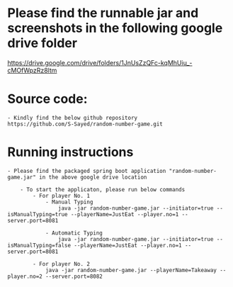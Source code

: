 # Please find the runnable jar and screenshots in the following google drive folder 
https://drive.google.com/drive/folders/1JnUsZzQFc-kqMhUiu_-cMOfWpzRz8ltm

# Source code:
	- Kindly find the below github repository 
	https://github.com/S-Sayed/random-number-game.git
		
# Running instructions
	- Please find the packaged spring boot application "random-number-game.jar" in the above google drive location

		- To start the applicaton, please run below commands 
			- For player No. 1
				- Manual Typing
					java -jar random-number-game.jar --initiator=true --isManualTyping=true --playerName=JustEat --player.no=1 --server.port=8081
					
				- Automatic Typing
					java -jar random-number-game.jar --initiator=true --isManualTyping=false --playerName=JustEat --player.no=1 --server.port=8081 
			
			- For player No. 2
				java -jar random-number-game.jar --playerName=Takeaway --player.no=2 --server.port=8082